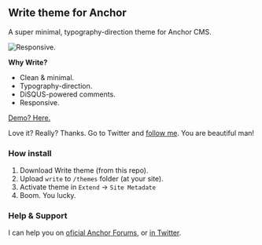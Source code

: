 ﻿## Write theme for Anchor

A super minimal, typography-direction theme for Anchor CMS.

![Responsive.](http://f.cl.ly/items/150h2b2M3m363Y0Q2D3A/preview.png)

**Why Write?**

* Clean & minimal.
* Typography-direction.
* DiSQUS-powered comments.
* Responsive.

[Demo? Here.](http://koskz.github.io/write)

Love it? Really? Thanks. Go to Twitter and [follow me](http://twitter.com/kostyakozak). You are beautiful man!

### How install

1. Download Write theme (from this repo).
2. Upload `write` to `/themes` folder (at your site).
3. Activate theme in `Extend` → `Site Metadate`
5. Boom. You lucky.

### Help & Support

I can help you on [oficial Anchor Forums](//forums/anchorcms.com/discussion/write-theme), or [in Twitter](//twitter.com/kostyakozak).